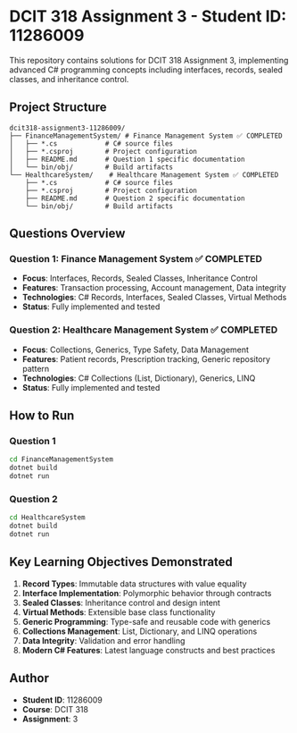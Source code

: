 # DCIT 318 Assignment 3 - Student ID: 11286009

This repository contains solutions for DCIT 318 Assignment 3, implementing advanced C# programming concepts including interfaces, records, sealed classes, and inheritance control.

## Project Structure

```
dcit318-assignment3-11286009/
├── FinanceManagementSystem/ # Finance Management System ✅ COMPLETED
│   ├── *.cs            # C# source files
│   ├── *.csproj        # Project configuration
│   ├── README.md       # Question 1 specific documentation
│   └── bin/obj/        # Build artifacts
└── HealthcareSystem/    # Healthcare Management System ✅ COMPLETED
    ├── *.cs            # C# source files
    ├── *.csproj        # Project configuration
    ├── README.md       # Question 2 specific documentation
    └── bin/obj/        # Build artifacts
```

## Questions Overview

### Question 1: Finance Management System ✅ COMPLETED
- **Focus**: Interfaces, Records, Sealed Classes, Inheritance Control
- **Features**: Transaction processing, Account management, Data integrity
- **Technologies**: C# Records, Interfaces, Sealed Classes, Virtual Methods
- **Status**: Fully implemented and tested

### Question 2: Healthcare Management System ✅ COMPLETED
- **Focus**: Collections, Generics, Type Safety, Data Management
- **Features**: Patient records, Prescription tracking, Generic repository pattern
- **Technologies**: C# Collections (List, Dictionary), Generics, LINQ
- **Status**: Fully implemented and tested

## How to Run

### Question 1
```bash
cd FinanceManagementSystem
dotnet build
dotnet run
```

### Question 2
```bash
cd HealthcareSystem
dotnet build
dotnet run
```

## Key Learning Objectives Demonstrated

1. **Record Types**: Immutable data structures with value equality
2. **Interface Implementation**: Polymorphic behavior through contracts
3. **Sealed Classes**: Inheritance control and design intent
4. **Virtual Methods**: Extensible base class functionality
5. **Generic Programming**: Type-safe and reusable code with generics
6. **Collections Management**: List, Dictionary, and LINQ operations
7. **Data Integrity**: Validation and error handling
8. **Modern C# Features**: Latest language constructs and best practices

## Author
- **Student ID**: 11286009
- **Course**: DCIT 318
- **Assignment**: 3
